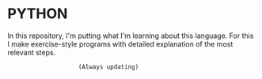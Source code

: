 # PYTHON
 In this repository, I'm putting what I'm learning about this language. For this I make exercise-style programs with detailed explanation of the most relevant steps.

                        (Always updating)
